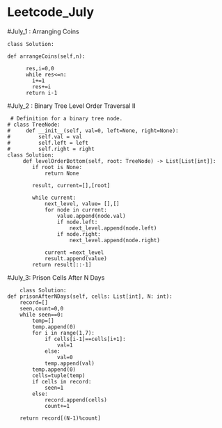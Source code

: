 # Leetcode_July
#July_1 :  Arranging Coins



    class Solution:
    
    def arrangeCoins(self,n):
    
          res,i=0,0
          while res<=n:
            i+=1
            res+=i
          return i-1
          
          
          
          
 #July_2 : Binary Tree Level Order Traversal II
 
 
 
     # Definition for a binary tree node.
    # class TreeNode:
    #     def __init__(self, val=0, left=None, right=None):
    #         self.val = val
    #         self.left = left
    #         self.right = right
    class Solution:
         def levelOrderBottom(self, root: TreeNode) -> List[List[int]]:
            if root is None:
                return None

            result, current=[],[root]

            while current:
                next_level, value= [],[]
                for node in current:
                    value.append(node.val)
                    if node.left: 
                        next_level.append(node.left)
                    if node.right: 
                        next_level.append(node.right)

                current =next_level
                result.append(value)
            return result[::-1]


#July_3: Prison Cells After N Days

        class Solution:
    def prisonAfterNDays(self, cells: List[int], N: int):
        record=[]
        seen,count=0,0
        while seen==0:
            temp=[]
            temp.append(0)
            for i in range(1,7):
                if cells[i-1]==cells[i+1]:
                    val=1
                else:
                    val=0
                temp.append(val)
            temp.append(0)
            cells=tuple(temp)
            if cells in record:
                seen=1
            else:
                record.append(cells)
                count+=1
        
        return record[(N-1)%count]
